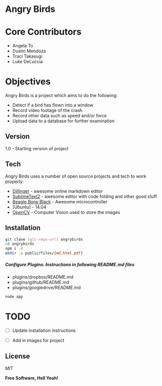 Angry Birds
=========

Core Contributors
=================
  - Angela To
  - Dustin Mendoza
  - Traci Takasugi
  - Luke DeLuccia

Objectives
==========

Angry Birds is a project which aims to do the following:

  - Detect if a bird has flown into a window
  - Record video footage of the crash
  - Record other data such as speed and/or force
  - Upload data to a database for further examination

Version
----

1.0 - Starting version of project

Tech
-----------

Angry Birds uses a number of open source projects and tech to work properly:

* [Dillinger] - awesome online markdown editor
* [SublimeText2] - awesome editor with code folding and other good stuff
* [Beagle Bone Black] - Awesome microcontroller
* [Ubuntu] - 14.04 
* [OpenCV] - Computer Vision used to store the images

Installation
--------------



```sh
git clone [git-repo-url] angrybirds
cd angrybirds
npm i -d
mkdir -p public/files/{md,html,pdf}
```

##### Configure Plugins. Instructions in following README.md files

* plugins/dropbox/README.md
* plugins/github/README.md
* plugins/googledrive/README.md

```sh
node app
```

TODO
====
- [ ] Update installation instructions
- [ ] Add in images for project


License
----

MIT


**Free Software, Hell Yeah!**

[Beagle Bone Black]:http://beagleboard.org/Products/BeagleBone+Black
[Dillinger]:http://dillinger.io/
[SublimeText2]:http://www.sublimetext.com/
[OpenCV]:http://opencv.org/